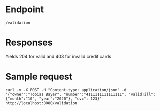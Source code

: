 # Endpoint

    /validation

# Responses

Yields 204 for valid and 403 for invalid credit cards

# Sample request

    curl -v -X POST -H "Content-type: application/json" -d '{"owner":"Tobias Bayer", "number":"4111111111111111", "validTill": {"month":"10", "year":"2020"}, "cvc": 123}' http://localhost:8080/validation